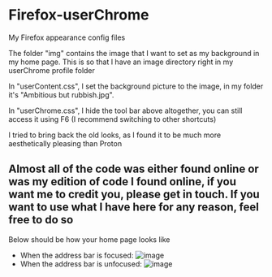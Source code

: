 # Firefox-userChrome
My Firefox appearance config files

The folder "img" contains the image that I want to set as my background in my home page. This is so that I have an image directory right in my userChrome profile folder

In "userContent.css", I set the background picture to the image, in my folder it's "Ambitious but rubbish.jpg". 

In "userChrome.css", I hide the tool bar above altogether, you can still access it using F6 (I recommend switching to other shortcuts)

I tried to bring back the old looks, as I found it to be much more aesthetically pleasing than Proton

## Almost all of the code was either found online or was my edition of code I found online, if you want me to credit you, please get in touch. If you want to use what I have here for any reason, feel free to do so

Below should be how your home page looks like
* When the address bar is focused: ![image](https://user-images.githubusercontent.com/54259825/130071482-db7c70c5-f1a4-43b7-94c5-17a7f8233bac.png)
* When the address bar is unfocused: ![image](https://user-images.githubusercontent.com/54259825/130071569-1111bf22-012c-4964-85f5-132356099fb9.png)

